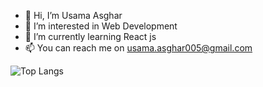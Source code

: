 - 👋 Hi, I’m Usama Asghar
- 👀 I’m interested in Web Development
- 🌱 I’m currently learning React js
- 📫 You can reach me on usama.asghar005@gmail.com

![Top Langs](https://github-readme-stats.vercel.app/api/top-langs/?username=usamaasgharr&theme=tokyonight)

<!---
usamaasgharr/usamaasgharr is a ✨ special ✨ repository because its `README.md` (this file) appears on your GitHub profile.
You can click the Preview link to take a look at your changes.
--->

